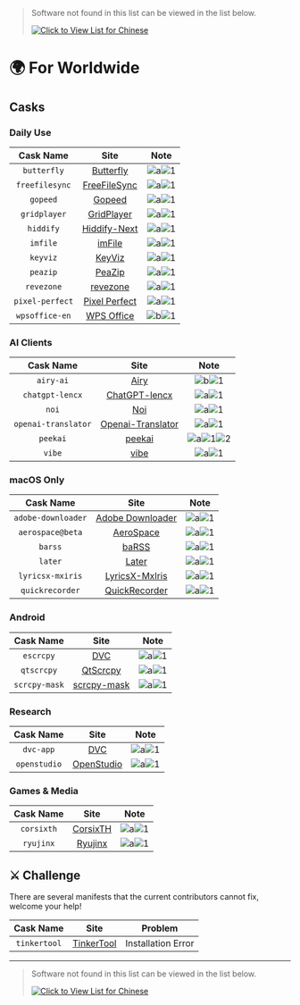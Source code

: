 <!-- markdownlint-disable MD041 -->

> Software not found in this list can be viewed in the list below.
>
> [![Click to View List for Chinese](https://img.shields.io/badge/List_for_Chinese-red?style=for-the-badge&logo=homebrew&label=Click%20to%20view)](https://github.com/Brewforge/homebrew-chinese/blob/main/%E5%88%97%E8%A1%A8.md)

# 🌍 For Worldwide

## Casks

### Daily Use

|    Cask Name    |                                Site                                |                 Note                 |
| :-------------: | :----------------------------------------------------------------: | :----------------------------------: |
|   `butterfly`   |        [Butterfly](https://github.com/LinwoodDev/Butterfly)        | ![a](assets/a.svg)![1](assets/1.svg) |
| `freefilesync`  |              [FreeFileSync](https://freefilesync.org)              | ![a](assets/a.svg)![1](assets/1.svg) |
|    `gopeed`     |                    [Gopeed](https://gopeed.com)                    | ![a](assets/a.svg)![1](assets/1.svg) |
|  `gridplayer`   |        [GridPlayer](https://github.com/vzhd1701/gridplayer)        | ![a](assets/a.svg)![1](assets/1.svg) |
|    `hiddify`    |                [Hiddify-Next](https://hiddify.com/)                | ![a](assets/a.svg)![1](assets/1.svg) |
|    `imfile`     |                    [imFile](https://imfile.io/)                    | ![a](assets/a.svg)![1](assets/1.svg) |
|    `keyviz`     |           [KeyViz](https://github.com/mulaRahul/keyviz)            | ![a](assets/a.svg)![1](assets/1.svg) |
|    `peazip`     |             [PeaZip](https://github.com/peazip/PeaZip)             | ![a](assets/a.svg)![1](assets/1.svg) |
|   `revezone`    |                 [revezone](https://revezone.com/)                  | ![a](assets/a.svg)![1](assets/1.svg) |
| `pixel-perfect` | [Pixel Perfect](https://github.com/cormiertyshawn895/PixelPerfect) | ![a](assets/a.svg)![1](assets/1.svg) |
| `wpsoffice-en`  |                 [WPS Office](https://www.wps.com/)                 | ![b](assets/a.svg)![1](assets/1.svg) |

### AI Clients

|      Cask Name      |                                    Site                                     |                          Note                          |
| :-----------------: | :-------------------------------------------------------------------------: | :----------------------------------------------------: |
|      `airy-ai`      |                         [Airy](https://colink.in/)                          |          ![b](assets/b.svg)![1](assets/1.svg)          |
|   `chatgpt-lencx`   |              [ChatGPT-lencx](https://github.com/lencx/ChatGPT)              |          ![a](assets/a.svg)![1](assets/1.svg)          |
|        `noi`        |                     [Noi](https://github.com/lencx/Noi)                     |          ![a](assets/a.svg)![1](assets/1.svg)          |
| `openai-translator` | [Openai-Translator](https://github.com/openai-translator/openai-translator) |          ![a](assets/a.svg)![1](assets/1.svg)          |
|      `peekai`       |             [peekai](https://prateekkeshari.gumroad.com/l/peek)             | ![a](assets/a.svg)![1](assets/1.svg)![2](assets/2.svg) |
|       `vibe`        |                [vibe](https://github.com/thewh1teagle/vibe)                 |          ![a](assets/a.svg)![1](assets/1.svg)          |

### macOS Only

|     Cask Name      |                                Site                                 |                 Note                 |
| :----------------: | :-----------------------------------------------------------------: | :----------------------------------: |
| `adobe-downloader` |   [Adobe Downloader](https://github.com/X1a0He/Adobe-Downloader)    | ![a](assets/a.svg)![1](assets/1.svg) |
|  `aerospace@beta`  |        [AeroSpace](https://github.com/nikitabobko/AeroSpace)        | ![a](assets/a.svg)![1](assets/1.svg) |
|      `barss`       |              [baRSS](https://relikd.de/projects/barss)              | ![a](assets/a.svg)![1](assets/1.svg) |
|      `later`       |                    [Later](https://getlater.app)                    | ![a](assets/a.svg)![1](assets/1.svg) |
|  `lyricsx-mxiris`  | [LyricsX-MxIris](https://github.com/MxIris-LyricsX-Project/LyricsX) | ![a](assets/a.svg)![1](assets/1.svg) |
|  `quickrecorder`   |     [QuickRecorder](https://github.com/lihaoyun6/QuickRecorder)     | ![a](assets/a.svg)![1](assets/1.svg) |

### Android

|   Cask Name   |                          Site                          |                 Note                 |
| :-----------: | :----------------------------------------------------: | :----------------------------------: |
|   `escrcpy`   |     [DVC](https://github.com/viarotel-org/escrcpy)     | ![a](assets/a.svg)![1](assets/1.svg) |
|  `qtscrcpy`   |   [QtScrcpy](https://github.com/barry-ran/QtScrcpy)    | ![a](assets/a.svg)![1](assets/1.svg) |
| `scrcpy-mask` | [scrcpy-mask](https://github.com/AkiChase/scrcpy-mask) | ![a](assets/a.svg)![1](assets/1.svg) |

### Research

|  Cask Name   |                       Site                       |                 Note                 |
| :----------: | :----------------------------------------------: | :----------------------------------: |
|  `dvc-app`   |              [DVC](https://dvc.org)              | ![a](assets/a.svg)![1](assets/1.svg) |
| `openstudio` | [OpenStudio](https://github.com/NREL/OpenStudio) | ![a](assets/a.svg)![1](assets/1.svg) |

### Games & Media

| Cask Name  |                       Site                       |                 Note                 |
| :--------: | :----------------------------------------------: | :----------------------------------: |
| `corsixth` | [CorsixTH](https://github.com/CorsixTH/CorsixTH) | ![a](assets/a.svg)![1](assets/1.svg) |
| `ryujinx`  |          [Ryujinx](https://ryujinx.org)          | ![a](assets/a.svg)![1](assets/1.svg) |

## ⚔️ Challenge

There are several manifests that the current contributors cannot fix, welcome your help!

|  Cask Name   |                           Site                            |      Problem       |
| :----------: | :-------------------------------------------------------: | :----------------: |
| `tinkertool` | [TinkerTool](https://www.bresink.com/osx/TinkerTool.html) | Installation Error |

---

> Software not found in this list can be viewed in the list below.
>
> [![Click to View List for Chinese](https://img.shields.io/badge/List_for_Chinese-red?style=for-the-badge&logo=homebrew&label=Click%20to%20view)](https://github.com/Brewforge/homebrew-chinese/blob/main/%E5%88%97%E8%A1%A8.md)
